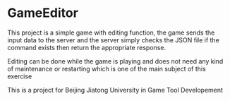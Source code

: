 # GameEditor

This project is a simple game with editing function, the game sends the input data to the server and the
server simply checks the JSON file if the command exists then return the appropriate response.

Editing can be done while the game is playing and does not need any kind of maintenance or restarting which
is one of the main subject of this exercise

This is a project for Beijing Jiatong University in Game Tool Developement
